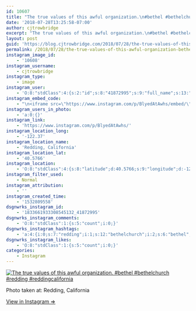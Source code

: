 ```yaml
---
id: 10607
title: "The true values of this awful organization.\n#bethel #bethelchurch #redding #reddingcalifornia"
date: '2018-07-28T13:25:58-07:00'
author: cjtrowbridge
excerpt: "The true values of this awful organization.\n#bethel #bethelchurch #redding #reddingcalifornia"
layout: post
guid: 'https://blog.cjtrowbridge.com/2018/07/28/the-true-values-of-this-awful-organization-bethel-bethelchurch-redding-reddingcalifornia/'
permalink: /2018/07/28/the-true-values-of-this-awful-organization-bethel-bethelchurch-redding-reddingcalifornia/
instagram_image_id:
    - '10608'
instagram_username:
    - cjtrowbridge
instagram_type:
    - image
instagram_user:
    - 'O:8:"stdClass":4:{s:2:"id";s:8:"41872995";s:9:"full_name";s:13:"CJ Trowbridge";s:15:"profile_picture";s:141:"https://scontent.cdninstagram.com/vp/c93d7c6cca10c47382e1b61b6f66100c/5C07D31C/t51.2885-19/s150x150/13724650_1188772791164794_142557231_a.jpg";s:8:"username";s:12:"cjtrowbridge";}'
instagram_embed_code:
    - "\n<iframe src=\"https://www.instagram.com/p/BlyedAtAwhs/embed/\" width=\"612\" height=\"710\" frameborder=\"0\" scrolling=\"no\" allowtransparency=\"true\" class=\"insta-image-embed\"></iframe>\n"
instagram_users_in_photo:
    - 'a:0:{}'
instagram_link:
    - 'https://www.instagram.com/p/BlyedAtAwhs/'
instagram_location_long:
    - '-122.37'
instagram_location_name:
    - 'Redding, California'
instagram_location_lat:
    - '40.5766'
instagram_location:
    - 'O:8:"stdClass":4:{s:8:"latitude";d:40.5766;s:9:"longitude";d:-122.37;s:4:"name";s:19:"Redding, California";s:2:"id";i:220390004;}'
instagram_filter_used:
    - Normal
instagram_attribution:
    - ''
instagram_created_time:
    - '1532809558'
dsgnwrks_instagram_id:
    - '1833661933308545132_41872995'
dsgnwrks_instagram_comments:
    - 'O:8:"stdClass":1:{s:5:"count";i:0;}'
dsgnwrks_instagram_hashtags:
    - 'a:4:{i:0;s:7:"redding";i:1;s:12:"bethelchurch";i:2;s:6:"bethel";i:3;s:17:"reddingcalifornia";}'
dsgnwrks_instagram_likes:
    - 'O:8:"stdClass":1:{s:5:"count";i:0;}'
categories:
    - Instagram
---
```


[![The true values of this awful organization.
#bethel #bethelchurch #redding #reddingcalifornia](https://blog.cjtrowbridge.com/wp-content/uploads/2018/07/1532809558-1-1.jpg)](https://www.instagram.com/p/BlyedAtAwhs/)

Photo taken at: Redding, California

[View in Instagram ⇒](https://www.instagram.com/p/BlyedAtAwhs/)